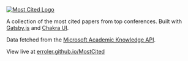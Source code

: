 <a href="https://erroler.github.io/MostCited/">
  <img alt="Most Cited Logo" src="https://i.imgur.com/tesuCXh.png" />
</a>

A collection of the most cited papers from top conferences. Built with [Gatsby.js](https://www.gatsbyjs.com/) and [Chakra UI](https://chakra-ui.com/).

Data fetched from the [Microsoft Academic Knowledge API](https://docs.microsoft.com/en-us/academic-services/project-academic-knowledge/introduction). 

View live at [erroler.github.io/MostCited](https://erroler.github.io/MostCited/)
